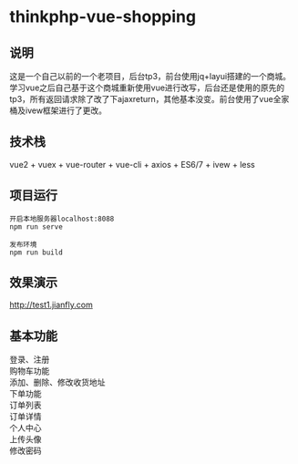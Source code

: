 # thinkphp-vue-shopping
## 说明
这是一个自己以前的一个老项目，后台tp3，前台使用jq+layui搭建的一个商城。学习vue之后自己基于这个商城重新使用vue进行改写，后台还是使用的原先的tp3，所有返回请求除了改了下ajaxreturn，其他基本没变。前台使用了vue全家桶及ivew框架进行了更改。

## 技术栈
vue2 + vuex + vue-router + vue-cli + axios + ES6/7 + ivew + less

## 项目运行

```
开启本地服务器localhost:8088  
npm run serve  

发布环境  
npm run build 
```
 

## 效果演示
http://test1.jianfly.com

## 基本功能
登录、注册  
购物车功能  
添加、删除、修改收货地址  
下单功能  
订单列表  
订单详情  
个人中心  
上传头像  
修改密码  
